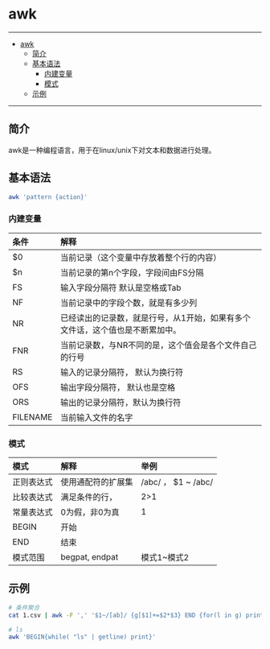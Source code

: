 # awk

------

- [awk](#awk)
  - [简介](#简介)
  - [基本语法](#基本语法)
    - [内建变量](#内建变量)
    - [模式](#模式)
  - [示例](#示例)

------

## 简介

awk是一种编程语言，用于在linux/unix下对文本和数据进行处理。

## 基本语法

```sh
awk 'pattern {action}'
```

### 内建变量

| 条件     | 解释                                                                          |
| :------- | :---------------------------------------------------------------------------- |
| $0       | 当前记录（这个变量中存放着整个行的内容）                                      |
| $n       | 当前记录的第n个字段，字段间由FS分隔                                           |
| FS       | 输入字段分隔符 默认是空格或Tab                                                |
| NF       | 当前记录中的字段个数，就是有多少列                                            |
| NR       | 已经读出的记录数，就是行号，从1开始，如果有多个文件话，这个值也是不断累加中。 |
| FNR      | 当前记录数，与NR不同的是，这个值会是各个文件自己的行号                        |
| RS       | 输入的记录分隔符， 默认为换行符                                               |
| OFS      | 输出字段分隔符， 默认也是空格                                                 |
| ORS      | 输出的记录分隔符，默认为换行符                                                |
| FILENAME | 当前输入文件的名字                                                            |


### 模式

| 模式       | 解释               | 举例                 |
| :--------- | :----------------- | :------------------- |
| 正则表达式 | 使用通配符的扩展集 | /abc/  ， $1 ~ /abc/ |
| 比较表达式 | 满足条件的行，     | $2>$1                |
| 常量表达式 | 0为假，非0为真     | 1                    |
| BEGIN      | 开始               |                      |
| END        | 结束               |                      |
| 模式范围   | begpat, endpat     | 模式1~模式2          |


## 示例

```sh
# 条件聚合
cat 1.csv | awk -F ',' '$1~/[ab]/ {g[$1]+=$2*$3} END {for(l in g) printf "%s = %d\n",l,g[l]}'
```

```sh
# ls
awk 'BEGIN{while( "ls" | getline) print}'
```
